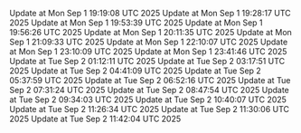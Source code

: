Update at Mon Sep  1 19:19:08 UTC 2025
Update at Mon Sep  1 19:28:17 UTC 2025
Update at Mon Sep  1 19:53:39 UTC 2025
Update at Mon Sep  1 19:56:26 UTC 2025
Update at Mon Sep  1 20:11:35 UTC 2025
Update at Mon Sep  1 21:09:33 UTC 2025
Update at Mon Sep  1 22:10:07 UTC 2025
Update at Mon Sep  1 23:10:09 UTC 2025
Update at Mon Sep  1 23:41:46 UTC 2025
Update at Tue Sep  2 01:12:11 UTC 2025
Update at Tue Sep  2 03:17:51 UTC 2025
Update at Tue Sep  2 04:41:09 UTC 2025
Update at Tue Sep  2 05:37:59 UTC 2025
Update at Tue Sep  2 06:52:16 UTC 2025
Update at Tue Sep  2 07:31:24 UTC 2025
Update at Tue Sep  2 08:47:54 UTC 2025
Update at Tue Sep  2 09:34:03 UTC 2025
Update at Tue Sep  2 10:40:07 UTC 2025
Update at Tue Sep  2 11:26:34 UTC 2025
Update at Tue Sep  2 11:30:06 UTC 2025
Update at Tue Sep  2 11:42:04 UTC 2025
